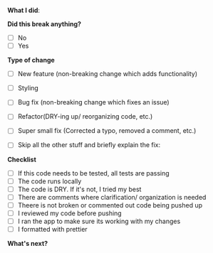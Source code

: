 **What I did**:


**Did this break anything?**

- [ ] No
- [ ]  Yes

**Type of change**

- [ ] New feature (non-breaking change which adds functionality)
- [ ]  Styling 
- [ ]  Bug fix (non-breaking change which fixes an issue)
- [ ]  Refactor(DRY-ing up/ reorganizing code, etc.)
- [ ]  Super small fix (Corrected a typo, removed a comment, etc.)
- [ ]  Skip all the other stuff and briefly explain the fix:



**Checklist**

- [ ]  If this code needs to be tested, all tests are passing
- [ ]  The code runs locally
- [ ]  The code is DRY. If it's not, I tried my best
- [ ]  There are comments where clarification/ organization is needed
- [ ]  Theere is not broken or commented out code being pushed up
- [ ]  I reviewed my code before pushing
- [ ]  I ran the app to make sure its working with my changes
- [ ]  I formatted with prettier 

**What's next?**

